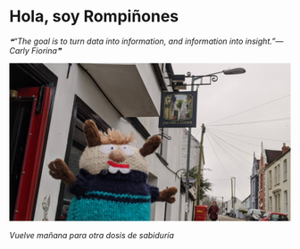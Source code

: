 # Hola, soy Rompiñones

<!--STARTS_HERE_QUOTE_README-->
<i>❝“The goal is to turn data into information, and information into insight.”— Carly Fiorina❞</i>
<!--ENDS_HERE_QUOTE_README-->

<!--START_SECTION:update_image-->
![alt text](https://raw.githubusercontent.com/focaalvarez/rompinones/main/.github/images/IMG_20220330_182156.jpg?raw=true)
<!--END_SECTION:update_image-->

*Vuelve mañana para otra dosis de sabiduría*
